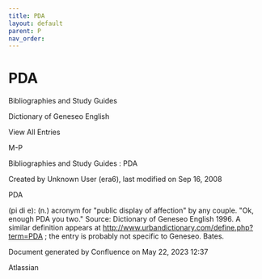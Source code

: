 ```yaml
---
title: PDA
layout: default
parent: P
nav_order:
---
```


# PDA

Bibliographies and Study Guides

Dictionary of Geneseo English

View All Entries

M-P

Bibliographies and Study Guides : PDA

Created by  Unknown User (era6), last modified on Sep 16, 2008

PDA

(pi di e): (n.) acronym for &quot;public display of affection&quot; by any couple. &quot;Ok, enough PDA you two.&quot; Source: Dictionary of Geneseo English 1996. A similar definition appears at http://www.urbandictionary.com/define.php?term=PDA ; the entry is probably not specific to Geneseo. Bates.

Document generated by Confluence on May 22, 2023 12:37

Atlassian
